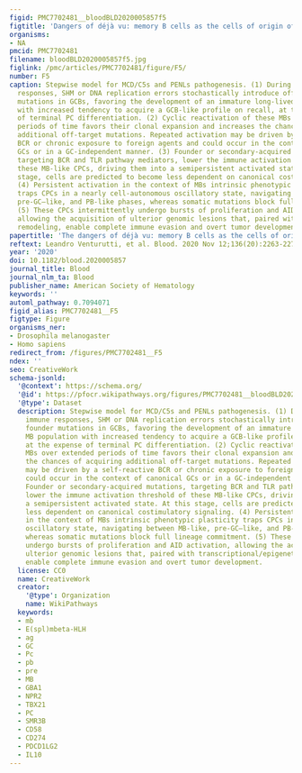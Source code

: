 ```yaml
---
figid: PMC7702481__bloodBLD2020005857f5
figtitle: 'Dangers of déjà vu: memory B cells as the cells of origin of ABC-DLBCLs'
organisms:
- NA
pmcid: PMC7702481
filename: bloodBLD2020005857f5.jpg
figlink: /pmc/articles/PMC7702481/figure/F5/
number: F5
caption: Stepwise model for MCD/C5s and PENLs pathogenesis. (1) During normal immune
  responses, SHM or DNA replication errors stochastically introduce off-target founder
  mutations in GCBs, favoring the development of an immature long-lived MB population
  with increased tendency to acquire a GCB-like profile on recall, at the expense
  of terminal PC differentiation. (2) Cyclic reactivation of these MBs over extended
  periods of time favors their clonal expansion and increases the chances of acquiring
  additional off-target mutations. Repeated activation may be driven by a self-reactive
  BCR or chronic exposure to foreign agents and could occur in the context of canonical
  GCs or in a GC-independent manner. (3) Founder or secondary-acquired mutations,
  targeting BCR and TLR pathway mediators, lower the immune activation threshold of
  these MB-like CPCs, driving them into a semipersistent activated state. At this
  stage, cells are predicted to become less dependent on canonical costimulatory signaling.
  (4) Persistent activation in the context of MBs intrinsic phenotypic plasticity
  traps CPCs in a nearly cell-autonomous oscillatory state, navigating between MB-like,
  pre-GC–like, and PB-like phases, whereas somatic mutations block full lineage commitment.
  (5) These CPCs intermittently undergo bursts of proliferation and AID activation,
  allowing the acquisition of ulterior genomic lesions that, paired with transcriptional/epigenetic
  remodeling, enable complete immune evasion and overt tumor development.
papertitle: 'The dangers of déjà vu: memory B cells as the cells of origin of ABC-DLBCLs.'
reftext: Leandro Venturutti, et al. Blood. 2020 Nov 12;136(20):2263-2274.
year: '2020'
doi: 10.1182/blood.2020005857
journal_title: Blood
journal_nlm_ta: Blood
publisher_name: American Society of Hematology
keywords: ''
automl_pathway: 0.7094071
figid_alias: PMC7702481__F5
figtype: Figure
organisms_ner:
- Drosophila melanogaster
- Homo sapiens
redirect_from: /figures/PMC7702481__F5
ndex: ''
seo: CreativeWork
schema-jsonld:
  '@context': https://schema.org/
  '@id': https://pfocr.wikipathways.org/figures/PMC7702481__bloodBLD2020005857f5.html
  '@type': Dataset
  description: Stepwise model for MCD/C5s and PENLs pathogenesis. (1) During normal
    immune responses, SHM or DNA replication errors stochastically introduce off-target
    founder mutations in GCBs, favoring the development of an immature long-lived
    MB population with increased tendency to acquire a GCB-like profile on recall,
    at the expense of terminal PC differentiation. (2) Cyclic reactivation of these
    MBs over extended periods of time favors their clonal expansion and increases
    the chances of acquiring additional off-target mutations. Repeated activation
    may be driven by a self-reactive BCR or chronic exposure to foreign agents and
    could occur in the context of canonical GCs or in a GC-independent manner. (3)
    Founder or secondary-acquired mutations, targeting BCR and TLR pathway mediators,
    lower the immune activation threshold of these MB-like CPCs, driving them into
    a semipersistent activated state. At this stage, cells are predicted to become
    less dependent on canonical costimulatory signaling. (4) Persistent activation
    in the context of MBs intrinsic phenotypic plasticity traps CPCs in a nearly cell-autonomous
    oscillatory state, navigating between MB-like, pre-GC–like, and PB-like phases,
    whereas somatic mutations block full lineage commitment. (5) These CPCs intermittently
    undergo bursts of proliferation and AID activation, allowing the acquisition of
    ulterior genomic lesions that, paired with transcriptional/epigenetic remodeling,
    enable complete immune evasion and overt tumor development.
  license: CC0
  name: CreativeWork
  creator:
    '@type': Organization
    name: WikiPathways
  keywords:
  - mb
  - E(spl)mbeta-HLH
  - ag
  - GC
  - Pc
  - pb
  - pre
  - MB
  - GBA1
  - NPR2
  - TBX21
  - PC
  - SMR3B
  - CD58
  - CD274
  - PDCD1LG2
  - IL10
---
```

